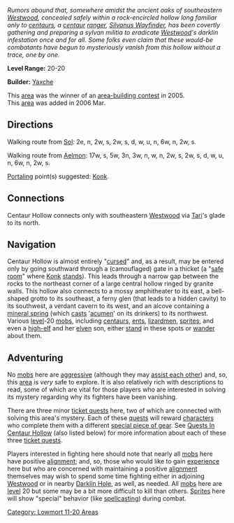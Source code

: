 *Rumors abound that, somewhere amidst the ancient oaks of southeastern
[Westwood](:Category:_Westwood "wikilink"), concealed safely within a
rock-encircled hollow long familiar only to
[centaurs](Centaurs "wikilink"), a [centaur](Centaurs "wikilink")
[ranger](:Category:_Rangers "wikilink"), [Silvanus
Wayfinder](Centaur_Ranger "wikilink"), has been covertly gathering and
preparing a sylvan militia to eradicate
[Westwood](:Category:_Westwood "wikilink")'s darklin infestation once
and for all. Some folks even claim that these would-be combatants have
begun to mysteriously vanish from this hollow without a trace, one by
one.*

**Level Range:** 20-20

**Builder:** [Yaxche](User:DaveGarber1975 "wikilink")

This [area](:Category:_Areas "wikilink") was the winner of an
[area-building contest](Area-Building_Contests "wikilink") in 2005.  
This [area](:Category:_Areas "wikilink") was added in 2006 Mar.  

## Directions

Walking route from [Sol](Sol "wikilink"): 2e, n, 2w, s, 2w, s, d, w, u,
n, 6w, n, 2w, s.

Walking route from [Aelmon](Aelmon "wikilink"): 17w, s, 5w, 3n, 3w, n,
w, n, 2w, s, 2w, s, d, w, u, n, 6w, n, 2w, s.

[Portaling](Portal "wikilink") point(s) suggested:
[Konk](Konk "wikilink").

## Connections

Centaur Hollow connects only with southeastern
[Westwood](:Category:_Westwood "wikilink") via [Tari](Tari "wikilink")'s
glade to its north.

## Navigation

Centaur Hollow is almost entirely "[cursed](Cursed_Rooms "wikilink")"
and, as a result, may be entered only by going southward through a
(camouflaged) gate in a thicket (a "[safe room](Safe_Rooms "wikilink")"
where [Konk](Konk "wikilink") [stands](Sentinel_Mobs "wikilink")). This
leads through a narrow gap between the rocks to the northeast corner of
a large central hollow ringed by granite walls. This hollow also
connects to a mossy amphitheater to its east, a bell-shaped grotto to
its southeast, a ferny glen (that leads to a hidden cavity) to its
southwest, a verdant cavern to its west, and an alcove containing a
[mineral spring](Fountains "wikilink") (which [casts](Cast "wikilink")
'[acumen](Acumen "wikilink")' on its drinkers) to its northwest. Various
[level](Level "wikilink")-20 [mobs](:Category:_Mobs "wikilink"),
including [centaurs](Centaurs "wikilink"), [ents](Ents "wikilink"),
[lizardmen](Lizardmen "wikilink"), [sprites](Sprites "wikilink"), and
even a [high-elf](High_Elves "wikilink") and her
[elven](Elves "wikilink") son, either [stand](Sentinel_Mobs "wikilink")
in these spots or [wander](Wandering_Mobs "wikilink") about them.

## Adventuring

No [mobs](:Category:_Mobs "wikilink") here are
[aggressive](Aggressive_Mobs "wikilink") (although they may [assist each
other](Assistive_Mobs "wikilink")) and, so, this
[area](:Category:_Areas "wikilink") is *very* safe to explore. It is
also relatively rich with descriptions to read, some of which are vital
for those players who are interested in solving its mystery regarding
why its fighters have been vanishing.

There are three minor [ticket
quests](:Category:_Ticket_Quests "wikilink") here, two of which are
connected with solving this area's mystery. Each of these
[quests](:Category:_Ticket_Quests "wikilink") will reward
[characters](:Category:_Characters "wikilink") who complete them with a
different [special piece of
gear](:Category:_Ticket_Quest_Rewards "wikilink"). See [Quests In
Centaur Hollow](:Category:_Quests_In_Centaur_Hollow "wikilink") (also
listed below) for more information about each of these three [ticket
quests](:Category:_Ticket_Quests "wikilink").

Players interested in fighting here should note that nearly all
[mobs](:Category:_Mobs "wikilink") here have positive
[alignment](Alignment "wikilink"); and, so, those who would like to gain
[experience](Experience_Points "wikilink") here but who are concerned
with maintaining a positive [alignment](Alignment "wikilink") themselves
may wish to spend some time fighting either in adjoining
[Westwood](:Category:_Westwood "wikilink") or in nearby [Darklin
Hole](:Category:_Darklin_Hole "wikilink"), as well, as needed. All
[mobs](:Category:_Mobs "wikilink") here are [level](Level "wikilink") 20
but some may be a bit more difficult to kill than others.
[Sprites](Sprites "wikilink") here will show "special" behavior (like
[spellcasting](Spellcasting_Mobs "wikilink")) during combat.

[Category: Lowmort 11-20
Areas](Category:_Lowmort_11-20_Areas "wikilink")
